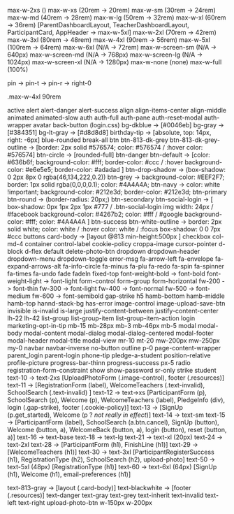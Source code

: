 max-w-2xs ()
max-w-xs (20rem -> 20rem)
max-w-sm (30rem -> 24rem)
max-w-md (40rem -> 28rem)
max-w-lg (50rem -> 32rem)
max-w-xl (60rem -> 36rem) [ParentDashboardLayout, TeacherDashboardLayout, ParticipantCard, AppHeader -> max-w-5xl]
max-w-2xl (70rem -> 42rem)
max-w-3xl (80rem -> 48rem)
max-w-4xl (90rem -> 56rem)
max-w-5xl (100rem -> 64rem)
max-w-6xl (N/A -> 72rem)
max-w-screen-sm (N/A -> 640px)
max-w-screen-md (N/A -> 768px)
max-w-screen-lg (N/A -> 1024px)
max-w-screen-xl (N/A -> 1280px)
max-w-none (none)
max-w-full (100%)

pin ->
pin-t ->
pin-r ->
right-0

.max-w-4xl 90rem

active
alert
alert-danger
alert-success
align
align-items-center
align-middle
animated
animated-slow
auth
auth-full
auth-pane
auth-reset-modal
auth-wrapper
avatar
back-button (login.css)
bg-dkblue -> [#0046eb]
bg-gray -> [#384351]
bg-lt-gray -> [#d8d8d8]
birthday-tip -> [absolute, top: 14px, right: -6px]
blue-rounded
break-all
btn
btn-813-dk-grey
btn-813-dk-grey-outline -> [border: 2px solid #576574; color: #576574 / :hover color: #576574]
btn-circle -> [rounded-full]
btn-danger
btn-default -> [color: #636b6f; background-color: #fff; border-color: #ccc / :hover background-color: #e6e5e5; border-color: #adadad ]
btn-drop-shadow -> (box-shadow: 0 2px 8px 0 rgba(46,134,222,0.2))
btn-grey -> background-color: #EEF2F7;
    border: 1px solid rgba(0,0,0,0.1);
    color: #4A4A4A;
btn-navy -> color: white !important;
    background-color: #212e3d;
    border-color: #212e3d;
btn-primary
btn-round -> (border-radius: 20px;)
btn-secondary
btn-social-login -> [ box-shadow: 0px 1px 2px 1px #777 / .btn-social-login img  width: 24px / #facebook background-color: #4267b2; color: #fff / #google background-color: #fff; color: #4A4A4A ]
btn-success
btn-white-outline -> border: 2px solid white; color: white / :hover color: white / :focus box-shadow: 0 0 7px #ccc
buttons
card-body -> [layout @813 min-height:500px ]
checkbox
col-md-4
container
control-label
cookie-policy
croppa-image
cursor-pointer
d-block
d-flex
default
delete-photo-btn
dropdown
dropdown-header
dropdown-menu
dropdown-toggle
error-msg
fa-arrow-left
fa-envelope
fa-expand-arrows-alt
fa-info-circle
fa-minus
fa-plu
fa-redo
fa-spin
fa-spinner
fa-times
fa-undo
fade
fadeIn
fixed-top
font-weight-bold -> font-bold
font-weight-light -> font-light
form-control
form-group
form-horizontal
fw-200 -> font-thin
fw-300 -> font-light
fw-400 -> font-normal
fw-500 -> font-medium
fw-600 -> font-semibold
gap-strike
h5
hamb-bottom
hamb-middle
hamb-top
hannd-stack-bg
has-error
image-control
image-upload-save-btn
invisible
is-invalid
is-large
justify-content-between
justify-content-center
lh-22
lh-42
list-group
list-group-item
list-group-item-action
login
marketing-opt-in-tip
mb-15
mb-28px
mb-3
mb-46px
mb-5
modal
modal-body
modal-content
modal-dialog
modal-dialog-centered
modal-footer
modal-header
modal-title
modal-view
mr-10
mt-20
mw-200px
mw-250px
my-0
navbar
navbar-inverse
no-button
outline
p-0
page-content-wrapper
parent_login
parent-login
phone-tip
pledge-a-student
position-relative
profile-picture
progress-bar-thinn
progress-success
px-5
radio
registration-form-constraint
show
show-password
sr-only
strike
student
text-10 -> text-2xs [UploadPhotoForm (.image-control), footer (.resources)]
text-11 -> [RegistrationForm (label), WelcomeTeachers (.text-invalid), SchoolSearch (.text-invalid) ]
text-12 -> text->xs [ParticipantForm (p), SchoolSearch (p), Welcome (p), WelcomeTeachers (label), PledgeInfo (div), login (.gap-strike), footer (.cookie-policy)]
text-13 -> [SignUp (p.get_started), Welcome (p ? *not really in effect*)]
text-14 -> text-sm
text-15 -> [ParticipantForm (label), SchoolSearch (a.btn.cancel), SignUp (button), Welcome (button, a), WelcomeBack (button, a), login (button), reset (button, a)]
text-16 -> text-base
text-18 -> text-lg
text-21 -> text-xl (20px)
text-24 -> text-2xl
text-28 -> [ParticipantForm (h1), FinishLine (h1)]
text-29 -> [WelcomeTeachers (h1)]
text-30 -> text-3xl [ParticipantRegisterSuccess (h1), RegistrationType (h2), SchoolSearch (h2), upload-photo]
text-50 -> text-5xl (48px) [RegistrationType (h1)]
text-60 -> text-6xl (64px) [SignUp (h1), Welcome (h1), email-preferences (h1)]

text-813-gray -> [layout (.card-body)]
text-blackwhite -> [footer (.resources)]
text-danger
text-gray
text-grey
text-inherit
text-invalid
text-left
text-right
upload-photo-btn
w-150px
w-200px
